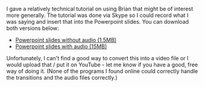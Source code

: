 <html><body><p>I gave a relatively technical tutorial on using Brian that might be of interest more generally. The tutorial was done via Skype so I could record what I was saying and insert that into the Powerpoint slides. You can download both versions below:
</p><ul>
	<li><a href="http://www.briansimulator.org/WordPress/wp-content/uploads/2010/07/brian-telluride-tutorial-withoutsounds.ppt">Powerpoint slides without audio (1.5MB)</a></li>
	<li><a href="http://www.briansimulator.org/WordPress/wp-content/uploads/2010/07/Telluride-July-2010.zip">Powerpoint slides with audio (15MB)</a></li>
</ul>
Unfortunately, I can't find a good way to convert this into a video file or I would upload that / put it on YouTube - let me know if you have a good, free way of doing it. (None of the programs I found online could correctly handle the transitions and the audio files correctly.)</body></html>